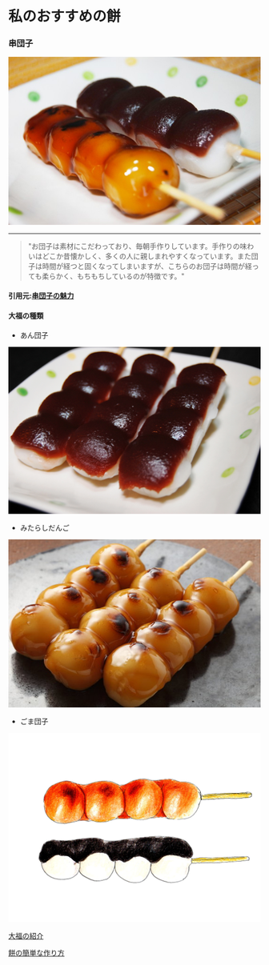 # 私のおすすめの餅

### 串団子
![大福](./img/kusidango.jpg)
***
>"お団子は素材にこだわっており、毎朝手作りしています。手作りの味わいはどこか昔懐かしく、多くの人に親しまれやすくなっています。また団子は時間が経つと固くなってしまいますが、こちらのお団子は時間が経っても柔らかく、もちもちしているのが特徴です。"

#### 引用元:[串団子の魅力](https://www.dango-yamaka.jp/blog/3277/ "")

#### 大福の種類
- あん団子

![あん団子](./img/andango.jpg)
- みたらしだんご

![みたらし団子](./img/mitarasi.jpg)
- ごま団子

![みたらし団子](./img/goma.jpg)

[大福の紹介](./index.md)

[餅の簡単な作り方](./02index.md)



